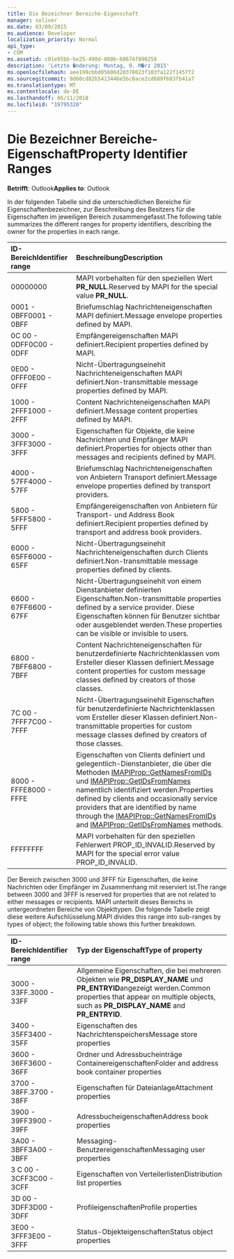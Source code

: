```yaml
---
title: Die Bezeichner Bereiche-Eigenschaft
manager: soliver
ms.date: 03/09/2015
ms.audience: Developer
localization_priority: Normal
api_type:
- COM
ms.assetid: c01e95bb-be25-490d-880b-60674f890258
description: 'Letzte �nderung: Montag, 9. M�rz 2015'
ms.openlocfilehash: aee199cbbd05606d20378023f103fa122f1457f2
ms.sourcegitcommit: 9d60cd82b5413446e5bc8ace2cd689f683fb41a7
ms.translationtype: MT
ms.contentlocale: de-DE
ms.lasthandoff: 06/11/2018
ms.locfileid: "19795320"
---
```

# <a name="property-identifier-ranges"></a><span data-ttu-id="093de-103">Die Bezeichner Bereiche-Eigenschaft</span><span class="sxs-lookup"><span data-stu-id="093de-103">Property Identifier Ranges</span></span>

  
  
<span data-ttu-id="093de-104">**Betrifft**: Outlook</span><span class="sxs-lookup"><span data-stu-id="093de-104">**Applies to**: Outlook</span></span> 
  
<span data-ttu-id="093de-105">In der folgenden Tabelle sind die unterschiedlichen Bereiche für Eigenschaftenbezeichner, zur Beschreibung des Besitzers für die Eigenschaften im jeweiligen Bereich zusammengefasst.</span><span class="sxs-lookup"><span data-stu-id="093de-105">The following table summarizes the different ranges for property identifiers, describing the owner for the properties in each range.</span></span>
  
|<span data-ttu-id="093de-106">**ID-Bereich**</span><span class="sxs-lookup"><span data-stu-id="093de-106">**Identifier range**</span></span>|<span data-ttu-id="093de-107">**Beschreibung**</span><span class="sxs-lookup"><span data-stu-id="093de-107">**Description**</span></span>|
|:-----|:-----|
|<span data-ttu-id="093de-108">0000</span><span class="sxs-lookup"><span data-stu-id="093de-108">0000</span></span>  <br/> |<span data-ttu-id="093de-109">MAPI vorbehalten für den speziellen Wert **PR_NULL**.</span><span class="sxs-lookup"><span data-stu-id="093de-109">Reserved by MAPI for the special value **PR_NULL**.</span></span>  <br/> |
|<span data-ttu-id="093de-110">0001 - 0BFF</span><span class="sxs-lookup"><span data-stu-id="093de-110">0001 - 0BFF</span></span>  <br/> |<span data-ttu-id="093de-111">Briefumschlag Nachrichteneigenschaften MAPI definiert.</span><span class="sxs-lookup"><span data-stu-id="093de-111">Message envelope properties defined by MAPI.</span></span>  <br/> |
|<span data-ttu-id="093de-112">0C 00 - 0DFF</span><span class="sxs-lookup"><span data-stu-id="093de-112">0C00 - 0DFF</span></span>  <br/> |<span data-ttu-id="093de-113">Empfängereigenschaften MAPI definiert.</span><span class="sxs-lookup"><span data-stu-id="093de-113">Recipient properties defined by MAPI.</span></span>  <br/> |
|<span data-ttu-id="093de-114">0E00 - 0FFF</span><span class="sxs-lookup"><span data-stu-id="093de-114">0E00 - 0FFF</span></span>  <br/> |<span data-ttu-id="093de-115">Nicht-Übertragungseinehit Nachrichteneigenschaften MAPI definiert.</span><span class="sxs-lookup"><span data-stu-id="093de-115">Non-transmittable message properties defined by MAPI.</span></span>  <br/> |
|<span data-ttu-id="093de-116">1000 - 2FFF</span><span class="sxs-lookup"><span data-stu-id="093de-116">1000 - 2FFF</span></span>  <br/> |<span data-ttu-id="093de-117">Content Nachrichteneigenschaften MAPI definiert.</span><span class="sxs-lookup"><span data-stu-id="093de-117">Message content properties defined by MAPI.</span></span>  <br/> |
|<span data-ttu-id="093de-118">3000 - 3FFF</span><span class="sxs-lookup"><span data-stu-id="093de-118">3000 - 3FFF</span></span>  <br/> |<span data-ttu-id="093de-119">Eigenschaften für Objekte, die keine Nachrichten und Empfänger MAPI definiert.</span><span class="sxs-lookup"><span data-stu-id="093de-119">Properties for objects other than messages and recipients defined by MAPI.</span></span>  <br/> |
|<span data-ttu-id="093de-120">4000 - 57FF</span><span class="sxs-lookup"><span data-stu-id="093de-120">4000 - 57FF</span></span>  <br/> |<span data-ttu-id="093de-121">Briefumschlag Nachrichteneigenschaften von Anbietern Transport definiert.</span><span class="sxs-lookup"><span data-stu-id="093de-121">Message envelope properties defined by transport providers.</span></span>  <br/> |
|<span data-ttu-id="093de-122">5800 - 5FFF</span><span class="sxs-lookup"><span data-stu-id="093de-122">5800 - 5FFF</span></span>  <br/> |<span data-ttu-id="093de-123">Empfängereigenschaften von Anbietern für Transport- und Address Book definiert.</span><span class="sxs-lookup"><span data-stu-id="093de-123">Recipient properties defined by transport and address book providers.</span></span>  <br/> |
|<span data-ttu-id="093de-124">6000 - 65FF</span><span class="sxs-lookup"><span data-stu-id="093de-124">6000 - 65FF</span></span>  <br/> |<span data-ttu-id="093de-125">Nicht-Übertragungseinehit Nachrichteneigenschaften durch Clients definiert.</span><span class="sxs-lookup"><span data-stu-id="093de-125">Non-transmittable message properties defined by clients.</span></span>  <br/> |
|<span data-ttu-id="093de-126">6600 - 67FF</span><span class="sxs-lookup"><span data-stu-id="093de-126">6600 - 67FF</span></span>  <br/> |<span data-ttu-id="093de-127">Nicht-Übertragungseinehit von einem Dienstanbieter definierten Eigenschaften.</span><span class="sxs-lookup"><span data-stu-id="093de-127">Non-transmittable properties defined by a service provider.</span></span> <span data-ttu-id="093de-128">Diese Eigenschaften können für Benutzer sichtbar oder ausgeblendet werden.</span><span class="sxs-lookup"><span data-stu-id="093de-128">These properties can be visible or invisible to users.</span></span>  <br/> |
|<span data-ttu-id="093de-129">6800 - 7BFF</span><span class="sxs-lookup"><span data-stu-id="093de-129">6800 - 7BFF</span></span>  <br/> |<span data-ttu-id="093de-130">Content Nachrichteneigenschaften für benutzerdefinierte Nachrichtenklassen vom Ersteller dieser Klassen definiert.</span><span class="sxs-lookup"><span data-stu-id="093de-130">Message content properties for custom message classes defined by creators of those classes.</span></span>  <br/> |
|<span data-ttu-id="093de-131">7C 00 - 7FFF</span><span class="sxs-lookup"><span data-stu-id="093de-131">7C00 - 7FFF</span></span>  <br/> |<span data-ttu-id="093de-132">Nicht-Übertragungseinehit Eigenschaften für benutzerdefinierte Nachrichtenklassen vom Ersteller dieser Klassen definiert.</span><span class="sxs-lookup"><span data-stu-id="093de-132">Non-transmittable properties for custom message classes defined by creators of those classes.</span></span>  <br/> |
|<span data-ttu-id="093de-133">8000 - FFFE</span><span class="sxs-lookup"><span data-stu-id="093de-133">8000 - FFFE</span></span>  <br/> |<span data-ttu-id="093de-134">Eigenschaften von Clients definiert und gelegentlich-Dienstanbieter, die über die Methoden [IMAPIProp::GetNamesFromIDs](imapiprop-getnamesfromids.md) und [IMAPIProp::GetIDsFromNames](imapiprop-getidsfromnames.md) namentlich identifiziert werden.</span><span class="sxs-lookup"><span data-stu-id="093de-134">Properties defined by clients and occasionally service providers that are identified by name through the [IMAPIProp::GetNamesFromIDs](imapiprop-getnamesfromids.md) and [IMAPIProp::GetIDsFromNames](imapiprop-getidsfromnames.md) methods.</span></span>  <br/> |
|<span data-ttu-id="093de-135">FFFF</span><span class="sxs-lookup"><span data-stu-id="093de-135">FFFF</span></span>  <br/> |<span data-ttu-id="093de-136">MAPI vorbehalten für den speziellen Fehlerwert PROP_ID_INVALID.</span><span class="sxs-lookup"><span data-stu-id="093de-136">Reserved by MAPI for the special error value PROP_ID_INVALID.</span></span>  <br/> |
   
<span data-ttu-id="093de-137">Der Bereich zwischen 3000 und 3FFF für Eigenschaften, die keine Nachrichten oder Empfänger im Zusammenhang mit reserviert ist.</span><span class="sxs-lookup"><span data-stu-id="093de-137">The range between 3000 and 3FFF is reserved for properties that are not related to either messages or recipients.</span></span> <span data-ttu-id="093de-138">MAPI unterteilt dieses Bereichs in untergeordneten Bereiche von Objekttypen. Die folgende Tabelle zeigt diese weitere Aufschlüsselung.</span><span class="sxs-lookup"><span data-stu-id="093de-138">MAPI divides this range into sub-ranges by types of object; the following table shows this further breakdown.</span></span> 
  
|<span data-ttu-id="093de-139">**ID-Bereich**</span><span class="sxs-lookup"><span data-stu-id="093de-139">**Identifier range**</span></span>|<span data-ttu-id="093de-140">**Typ der Eigenschaft**</span><span class="sxs-lookup"><span data-stu-id="093de-140">**Type of property**</span></span>|
|:-----|:-----|
|<span data-ttu-id="093de-141">3000 - 33FF.</span><span class="sxs-lookup"><span data-stu-id="093de-141">3000 - 33FF</span></span>  <br/> |<span data-ttu-id="093de-142">Allgemeine Eigenschaften, die bei mehreren Objekten wie **PR_DISPLAY_NAME** und **PR_ENTRYID**angezeigt werden.</span><span class="sxs-lookup"><span data-stu-id="093de-142">Common properties that appear on multiple objects, such as **PR_DISPLAY_NAME** and **PR_ENTRYID**.</span></span>  <br/> |
|<span data-ttu-id="093de-143">3400 - 35FF</span><span class="sxs-lookup"><span data-stu-id="093de-143">3400 - 35FF</span></span>  <br/> |<span data-ttu-id="093de-144">Eigenschaften des Nachrichtenspeichers</span><span class="sxs-lookup"><span data-stu-id="093de-144">Message store properties</span></span>  <br/> |
|<span data-ttu-id="093de-145">3600 - 36FF</span><span class="sxs-lookup"><span data-stu-id="093de-145">3600 - 36FF</span></span>  <br/> |<span data-ttu-id="093de-146">Ordner und Adressbucheinträge Containereigenschaften</span><span class="sxs-lookup"><span data-stu-id="093de-146">Folder and address book container properties</span></span>  <br/> |
|<span data-ttu-id="093de-147">3700 - 38FF.</span><span class="sxs-lookup"><span data-stu-id="093de-147">3700 - 38FF</span></span>  <br/> |<span data-ttu-id="093de-148">Eigenschaften für Dateianlage</span><span class="sxs-lookup"><span data-stu-id="093de-148">Attachment properties</span></span>  <br/> |
|<span data-ttu-id="093de-149">3900 - 39FF</span><span class="sxs-lookup"><span data-stu-id="093de-149">3900 - 39FF</span></span>  <br/> |<span data-ttu-id="093de-150">Adressbucheigenschaften</span><span class="sxs-lookup"><span data-stu-id="093de-150">Address book properties</span></span>  <br/> |
|<span data-ttu-id="093de-151">3A00 - 3BFF</span><span class="sxs-lookup"><span data-stu-id="093de-151">3A00 - 3BFF</span></span>  <br/> |<span data-ttu-id="093de-152">Messaging-Benutzereigenschaften</span><span class="sxs-lookup"><span data-stu-id="093de-152">Messaging user properties</span></span>  <br/> |
|<span data-ttu-id="093de-153">3 C 00 - 3CFF</span><span class="sxs-lookup"><span data-stu-id="093de-153">3C00 - 3CFF</span></span>  <br/> |<span data-ttu-id="093de-154">Eigenschaften von Verteilerlisten</span><span class="sxs-lookup"><span data-stu-id="093de-154">Distribution list properties</span></span>  <br/> |
|<span data-ttu-id="093de-155">3D 00 - 3DFF</span><span class="sxs-lookup"><span data-stu-id="093de-155">3D00 - 3DFF</span></span>  <br/> |<span data-ttu-id="093de-156">Profileigenschaften</span><span class="sxs-lookup"><span data-stu-id="093de-156">Profile properties</span></span>  <br/> |
|<span data-ttu-id="093de-157">3E00 - 3FFF</span><span class="sxs-lookup"><span data-stu-id="093de-157">3E00 - 3FFF</span></span>  <br/> |<span data-ttu-id="093de-158">Status-Objekteigenschaften</span><span class="sxs-lookup"><span data-stu-id="093de-158">Status object properties</span></span>  <br/> |
   

